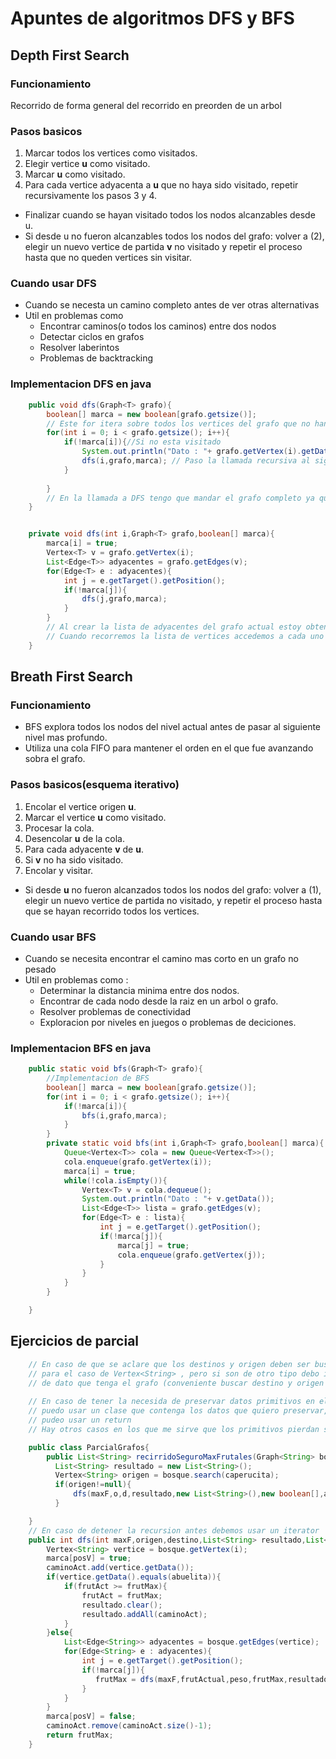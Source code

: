 # Apuntes de algoritmos DFS y BFS
## Depth First Search
### Funcionamiento 
Recorrido de forma general del recorrido en preorden de un arbol 
### Pasos basicos 
1. Marcar todos los vertices como visitados.
2. Elegir vertice **u** como visitado.
3. Marcar **u** como visitado.
4. Para cada vertice adyacenta a **u** que no haya sido visitado, repetir recursivamente los pasos 3 y 4.
- Finalizar cuando se hayan visitado todos los nodos alcanzables desde u.
- Si desde u no fueron alcanzables todos los nodos del grafo: volver a (2), elegir un nuevo vertice de partida **v** no visitado y repetir el proceso hasta que no queden vertices sin visitar.
### Cuando usar DFS
+ Cuando se necesta un camino completo antes de ver otras alternativas
+ Util en problemas como
    + Encontrar caminos(o todos los caminos) entre dos nodos
    + Detectar ciclos en grafos
    + Resolver laberintos
    + Problemas de backtracking
### Implementacion DFS en java

``` java
    public void dfs(Graph<T> grafo){
        boolean[] marca = new boolean[grafo.getsize()];
        // Este for itera sobre todos los vertices del grafo que no han sido visitados (no son alcanzados por el DFS ejecutado desde el vertices i-1)
        for(int i = 0; i < grafo.getsize(); i++){
            if(!marca[i]){//Si no esta visitado
                System.out.println("Dato : "+ grafo.getVertex(i).getData());
                dfs(i,grafo,marca); // Paso la llamada recursiva al siguiente vertice no visitado
            }
            
        }
        // En la llamada a DFS tengo que mandar el grafo completo ya que no hay otra forma de acceder a los demas vertices del grafo
    }


    private void dfs(int i,Graph<T> grafo,boolean[] marca){
        marca[i] = true;
        Vertex<T> v = grafo.getVertex(i);
        List<Edge<T>> adyacentes = grafo.getEdges(v);  
        for(Edge<T> e : adyacentes){
            int j = e.getTarget().getPosition();
            if(!marca[j]){
                dfs(j,grafo,marca);
            }
        }
        // Al crear la lista de adyacentes del grafo actual estoy obteniendo las aritas de que me indican los proxios nodos a visitar
        // Cuando recorremos la lista de vertices accedemos a cada uno de los vertices adyacetes del vetice actual
    }

```
## Breath First Search
### Funcionamiento
+ BFS explora todos los nodos del nivel actual antes de pasar al siguiente nivel mas profundo.
+ Utiliza una cola FIFO para mantener el orden en el que fue avanzando sobra el grafo.
### Pasos basicos(esquema iterativo)
1. Encolar el vertice origen **u**.
2. Marcar el vertice **u** como visitado.
3. Procesar la cola.
4. Desencolar **u** de la cola.
5. Para cada adyacente **v** de **u**.
6. Si **v** no ha sido visitado.
7. Encolar y visitar.

- Si desde **u** no fueron alcanzados todos los nodos del grafo: volver a (1), elegir un nuevo vertice de partida no visitado, y repetir el proceso hasta que se hayan recorrido todos los vertices.
### Cuando usar BFS
+ Cuando se necesita encontrar el camino mas corto en un grafo no pesado
+ Util en problemas como :
    + Determinar la distancia minima entre dos nodos.
    + Encontrar de cada nodo desde la raiz en un arbol o grafo.
    + Resolver problemas de conectividad
    + Exploracion por niveles en juegos o problemas de deciciones.
### Implementacion BFS en java

``` java
    public static void bfs(Graph<T> grafo){
        //Implementacion de BFS
        boolean[] marca = new boolean[grafo.getsize()];
        for(int i = 0; i < grafo.getsize(); i++){
            if(!marca[i]){
                bfs(i,grafo,marca);
            }
        }
        private static void bfs(int i,Graph<T> grafo,boolean[] marca){
            Queue<Vertex<T>> cola = new Queue<Vertex<T>>();
            cola.enqueue(grafo.getVertex(i));
            marca[i] = true;
            while(!cola.isEmpty()){
                Vertex<T> v = cola.dequeue();
                System.out.println("Dato : "+ v.getData());
                List<Edge<T>> lista = grafo.getEdges(v);
                for(Edge<T> e : lista){
                    int j = e.getTarget().getPosition();
                    if(!marca[j]){
                        marca[j] = true;
                        cola.enqueue(grafo.getVertex(j));
                    }
                }
            }
        }

    }
```
## Ejercicios de parcial

```java
    // En caso de que se aclare que los destinos y origen deben ser buscados puedo usar el metodo search
    // para el caso de Vertex<String> , pero si son de otro tipo debo implementar el metodo search correspondiente al tipo
    // de dato que tenga el grafo (conveniente buscar destino y origen en el mismo recorrido,no en diferentes metodos)
    
    // En caso de tener la necesida de preservar datos primitivos en el recorrido del grafo
    // puedo usar un clase que contenga los datos que quiero preservar, si solo necesito presevar un dato
    // pudeo usar un return 
    // Hay otros casos en los que me sirve que los primitivos pierdan su valor 

    public class ParcialGrafos{
        public List<String> recirridoSeguroMaxFrutales(Graph<String> bosque,String caperucita,String abuelita,int maxFrtuales)
          List<String> resultado = new List<String>();  
          Vertex<String> origen = bosque.search(caperucita);
          if(origen!=null){
              dfs(maxF,o,d,resultado,new List<String>(),new boolean[],abuelita,origen.getPosition());
          }

    }
    // En caso de detener la recursion antes debemos usar un iterator
    public int dfs(int maxF,origen,destino,List<String> resultado,List<String> lista,boolean[] marca,String abuelita,int posV){
        Vertex<String> vertice = bosque.getVertex(i);
        marca[posV] = true;
        caminoAct.add(vertice.getData());
        if(vertice.getData().equals(abuelita)){
            if(frutAct >= frutMax){
                frutAct = frutMax;
                resultado.clear();
                resultado.addAll(caminoAct);
            }
        }else{
            List<Edge<String>> adyacentes = bosque.getEdges(vertice);
            for(Edge<String> e : adyacentes){
                int j = e.getTarget().getPosition();
                if(!marca[j]){
                   frutMax = dfs(maxF,frutActual,peso,frutMax,resultado,comminoActual,marca,abuelita,j);
                }
            }
        }
        marca[posV] = false;
        caminoAct.remove(caminoAct.size()-1);
        return frutMax;
    }

```